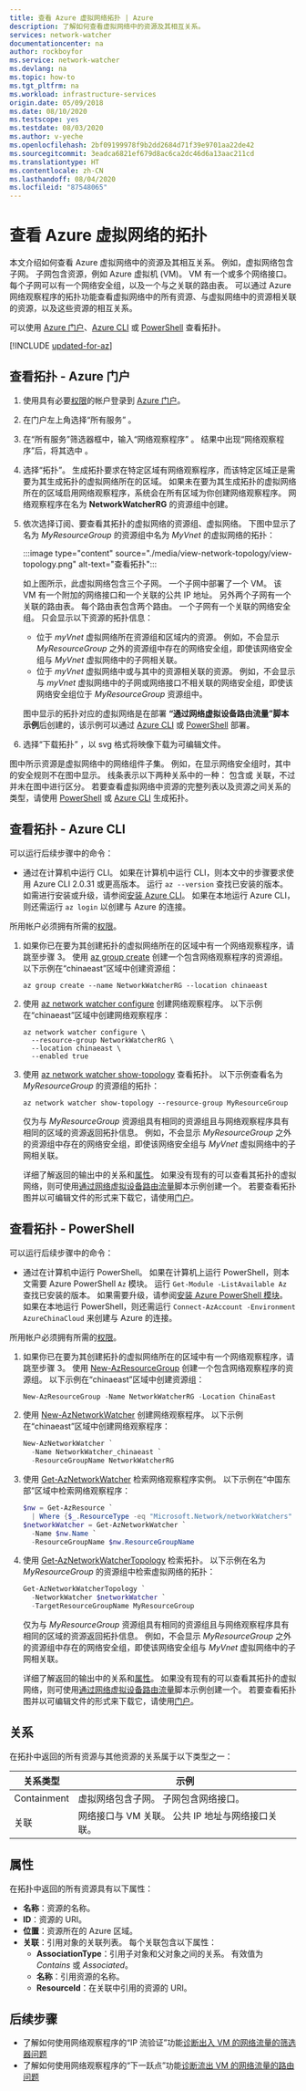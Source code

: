 ```yaml
---
title: 查看 Azure 虚拟网络拓扑 | Azure
description: 了解如何查看虚拟网络中的资源及其相互关系。
services: network-watcher
documentationcenter: na
author: rockboyfor
ms.service: network-watcher
ms.devlang: na
ms.topic: how-to
ms.tgt_pltfrm: na
ms.workload: infrastructure-services
origin.date: 05/09/2018
ms.date: 08/10/2020
ms.testscope: yes
ms.testdate: 08/03/2020
ms.author: v-yeche
ms.openlocfilehash: 2bf09199978f9b2dd2684d71f39e9701aa22de42
ms.sourcegitcommit: 3eadca6821ef679d8ac6ca2dc46d6a13aac211cd
ms.translationtype: HT
ms.contentlocale: zh-CN
ms.lasthandoff: 08/04/2020
ms.locfileid: "87548065"
---
```

# <a name="view-the-topology-of-an-azure-virtual-network"></a>查看 Azure 虚拟网络的拓扑

本文介绍如何查看 Azure 虚拟网络中的资源及其相互关系。 例如，虚拟网络包含子网。 子网包含资源，例如 Azure 虚拟机 (VM)。 VM 有一个或多个网络接口。 每个子网可以有一个网络安全组，以及一个与之关联的路由表。 可以通过 Azure 网络观察程序的拓扑功能查看虚拟网络中的所有资源、与虚拟网络中的资源相关联的资源，以及这些资源的相互关系。

可以使用 [Azure 门户](#azure-portal)、[Azure CLI](#azure-cli) 或 [PowerShell](#powershell) 查看拓扑。

[!INCLUDE [updated-for-az](../../includes/updated-for-az.md)]

## <a name="view-topology---azure-portal"></a><a name = "azure-portal"></a>查看拓扑 - Azure 门户

1. 使用具有必要[权限](required-rbac-permissions.md)的帐户登录到 [Azure 门户](https://portal.azure.cn)。
2. 在门户左上角选择“所有服务”  。
3. 在“所有服务”筛选器框中，输入“网络观察程序”   。 结果中出现“网络观察程序”后，将其选中  。
4. 选择“拓扑”。  生成拓扑要求在特定区域有网络观察程序，而该特定区域正是需要为其生成拓扑的虚拟网络所在的区域。 如果未在要为其生成拓扑的虚拟网络所在的区域启用网络观察程序，系统会在所有区域为你创建网络观察程序。 网络观察程序在名为 **NetworkWatcherRG** 的资源组中创建。
5. 依次选择订阅、要查看其拓扑的虚拟网络的资源组、虚拟网络。 下图中显示了名为 *MyResourceGroup* 的资源组中名为 *MyVnet* 的虚拟网络的拓扑：

    :::image type="content" source="./media/view-network-topology/view-topology.png" alt-text="查看拓扑":::

    如上图所示，此虚拟网络包含三个子网。 一个子网中部署了一个 VM。 该 VM 有一个附加的网络接口和一个关联的公共 IP 地址。 另外两个子网有一个关联的路由表。 每个路由表包含两个路由。 一个子网有一个关联的网络安全组。 只会显示以下资源的拓扑信息：

    - 位于 *myVnet* 虚拟网络所在资源组和区域内的资源。 例如，不会显示 *MyResourceGroup* 之外的资源组中存在的网络安全组，即使该网络安全组与 *MyVnet* 虚拟网络中的子网相关联。
    - 位于 *myVnet* 虚拟网络中或与其中的资源相关联的资源。 例如，不会显示与 *myVnet* 虚拟网络中的子网或网络接口不相关联的网络安全组，即使该网络安全组位于 *MyResourceGroup* 资源组中。

    图中显示的拓扑对应的虚拟网络是在部署 **“通过网络虚拟设备路由流量”脚本示例**后创建的，该示例可以通过 [Azure CLI](../virtual-network/scripts/virtual-network-cli-sample-route-traffic-through-nva.md?toc=%2fnetwork-watcher%2ftoc.json) 或 [PowerShell](../virtual-network/scripts/virtual-network-powershell-sample-route-traffic-through-nva.md?toc=%2fnetwork-watcher%2ftoc.json) 部署。

6. 选择“下载拓扑”  ，以 svg 格式将映像下载为可编辑文件。

图中所示资源是虚拟网络中的网络组件子集。 例如，在显示网络安全组时，其中的安全规则不在图中显示。 线条表示以下两种关系中的一种：  包含或  关联，不过并未在图中进行区分。 若要查看虚拟网络中资源的完整列表以及资源之间关系的类型，请使用 [PowerShell](#powershell) 或 [Azure CLI](#azure-cli) 生成拓扑。

## <a name="view-topology---azure-cli"></a><a name = "azure-cli"></a>查看拓扑 - Azure CLI

可以运行后续步骤中的命令：

<!-- Not Available on - In the Azure Cloud Shell-->

- 通过在计算机中运行 CLI。 如果在计算机中运行 CLI，则本文中的步骤要求使用 Azure CLI 2.0.31 或更高版本。 运行 `az --version` 查找已安装的版本。 如需进行安装或升级，请参阅[安装 Azure CLI](https://docs.azure.cn/cli/install-azure-cli?view=azure-cli-latest)。 如果在本地运行 Azure CLI，则还需运行 `az login` 以创建与 Azure 的连接。

所用帐户必须拥有所需的[权限](required-rbac-permissions.md)。

1. 如果你已在要为其创建拓扑的虚拟网络所在的区域中有一个网络观察程序，请跳至步骤 3。 使用 [az group create](https://docs.azure.cn/cli/group?view=azure-cli-latest#az-group-create) 创建一个包含网络观察程序的资源组。 以下示例在“chinaeast”区域中创建资源组： 

    ```azurecli
    az group create --name NetworkWatcherRG --location chinaeast
    ```

2. 使用 [az network watcher configure](https://docs.azure.cn/cli/network/watcher?view=azure-cli-latest#az-network-watcher-configure) 创建网络观察程序。 以下示例在“chinaeast”区域中创建网络观察程序：

    ```azurecli
    az network watcher configure \
      --resource-group NetworkWatcherRG \
      --location chinaeast \
      --enabled true
    ```

3. 使用 [az network watcher show-topology](https://docs.azure.cn/cli/network/watcher?view=azure-cli-latest#az-network-watcher-show-topology) 查看拓扑。 以下示例查看名为 *MyResourceGroup* 的资源组的拓扑：

    ```azurecli
    az network watcher show-topology --resource-group MyResourceGroup
    ```

    仅为与 *MyResourceGroup* 资源组具有相同的资源组且与网络观察程序具有相同的区域的资源返回拓扑信息。 例如，不会显示 *MyResourceGroup* 之外的资源组中存在的网络安全组，即使该网络安全组与 *MyVnet* 虚拟网络中的子网相关联。

   详细了解返回的输出中的关系和[属性](#properties)。 如果没有现有的可以查看其拓扑的虚拟网络，则可使用[通过网络虚拟设备路由流量](../virtual-network/scripts/virtual-network-cli-sample-route-traffic-through-nva.md?toc=%2fnetwork-watcher%2ftoc.json)脚本示例创建一个。 若要查看拓扑图并以可编辑文件的形式来下载它，请使用[门户](#azure-portal)。

## <a name="view-topology---powershell"></a><a name = "powershell"></a>查看拓扑 - PowerShell

可以运行后续步骤中的命令：

<!-- Not Available on - In the Azure Cloud Shell-->

- 通过在计算机中运行 PowerShell。 如果在计算机上运行 PowerShell，则本文需要 Azure PowerShell `Az` 模块。 运行 `Get-Module -ListAvailable Az` 查找已安装的版本。 如果需要升级，请参阅[安装 Azure PowerShell 模块](https://docs.microsoft.com/powershell/azure/install-Az-ps)。 如果在本地运行 PowerShell，则还需运行 `Connect-AzAccount -Environment AzureChinaCloud` 来创建与 Azure 的连接。

所用帐户必须拥有所需的[权限](required-rbac-permissions.md)。

1. 如果你已在要为其创建拓扑的虚拟网络所在的区域中有一个网络观察程序，请跳至步骤 3。 使用 [New-AzResourceGroup](https://docs.microsoft.com/powershell/module/az.Resources/New-azResourceGroup) 创建一个包含网络观察程序的资源组。 以下示例在“chinaeast”区域中创建资源组： 

    ```powershell
    New-AzResourceGroup -Name NetworkWatcherRG -Location ChinaEast
    ```

2. 使用 [New-AzNetworkWatcher](https://docs.microsoft.com/powershell/module/az.network/new-aznetworkwatcher) 创建网络观察程序。 以下示例在“chinaeast”区域中创建网络观察程序：

    ```powershell
    New-AzNetworkWatcher `
      -Name NetworkWatcher_chinaeast `
      -ResourceGroupName NetworkWatcherRG
    ```

3. 使用 [Get-AzNetworkWatcher](https://docs.microsoft.com/powershell/module/az.network/get-aznetworkwatcher) 检索网络观察程序实例。 以下示例在“中国东部”区域中检索网络观察程序：

    ```powershell
    $nw = Get-AzResource `
      | Where {$_.ResourceType -eq "Microsoft.Network/networkWatchers" -and $_.Location -eq "ChinaEast" }
    $networkWatcher = Get-AzNetworkWatcher `
      -Name $nw.Name `
      -ResourceGroupName $nw.ResourceGroupName
    ```

4. 使用 [Get-AzNetworkWatcherTopology](https://docs.microsoft.com/powershell/module/az.network/get-aznetworkwatchertopology) 检索拓扑。 以下示例在名为 *MyResourceGroup* 的资源组中检索虚拟网络的拓扑：

    ```powershell
    Get-AzNetworkWatcherTopology `
      -NetworkWatcher $networkWatcher `
      -TargetResourceGroupName MyResourceGroup
    ```

   仅为与 *MyResourceGroup* 资源组具有相同的资源组且与网络观察程序具有相同的区域的资源返回拓扑信息。 例如，不会显示 *MyResourceGroup* 之外的资源组中存在的网络安全组，即使该网络安全组与 *MyVnet* 虚拟网络中的子网相关联。

   详细了解返回的输出中的关系和[属性](#properties)。 如果没有现有的可以查看其拓扑的虚拟网络，则可使用[通过网络虚拟设备路由流量](../virtual-network/scripts/virtual-network-powershell-sample-route-traffic-through-nva.md?toc=%2fnetwork-watcher%2ftoc.json)脚本示例创建一个。 若要查看拓扑图并以可编辑文件的形式来下载它，请使用[门户](#azure-portal)。

## <a name="relationships"></a>关系

在拓扑中返回的所有资源与其他资源的关系属于以下类型之一：

| 关系类型 | 示例                                                                                                |
| ---               | ---                                                                                                    |
| Containment       | 虚拟网络包含子网。 子网包含网络接口。                            |
| 关联        | 网络接口与 VM 关联。 公共 IP 地址与网络接口关联。 |

## <a name="properties"></a>属性

在拓扑中返回的所有资源具有以下属性：

- **名称**：资源的名称。
- **ID**：资源的 URI。
- **位置**：资源所在的 Azure 区域。
- **关联**：引用对象的关联列表。 每个关联包含以下属性：
    - **AssociationType**：引用子对象和父对象之间的关系。 有效值为 *Contains* 或 *Associated*。
    - **名称**：引用资源的名称。
    - **ResourceId**：在关联中引用的资源的 URI。

## <a name="next-steps"></a>后续步骤

- 了解如何使用网络观察程序的“IP 流验证”功能[诊断出入 VM 的网络流量的筛选器问题](diagnose-vm-network-traffic-filtering-problem.md)
- 了解如何使用网络观察程序的“下一跃点”功能[诊断流出 VM 的网络流量的路由问题](diagnose-vm-network-routing-problem.md)

<!-- Update_Description: update meta properties, wording update, update link -->